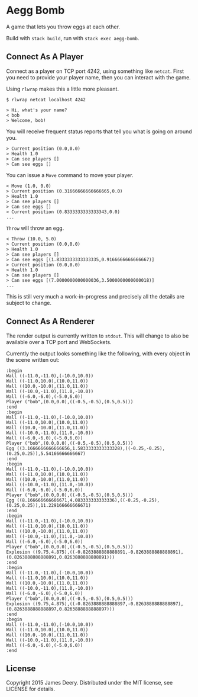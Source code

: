 # Aegg Bomb

A game that lets you throw eggs at each other.

Build with `stack build`, run with `stack exec aegg-bomb`.

## Connect As A Player

Connect as a player on TCP port 4242, using something like `netcat`. First you need to provide your player name, then you can interact with the game.

Using `rlwrap` makes this a little more pleasant.

```
$ rlwrap netcat localhost 4242
```

```
> Hi, what's your name?
< bob
> Welcome, bob!
```

You will receive frequent status reports that tell you what is going on around you.

```
> Current position (0.0,0.0)
> Health 1.0
> Can see players []
> Can see eggs []
```

You can issue a `Move` command to move your player.

```
< Move (1.0, 0.0)
> Current position (0.31666666666666665,0.0)
> Health 1.0
> Can see players []
> Can see eggs []
> Current position (0.8333333333333343,0.0)
...
```

`Throw` will throw an egg.

```
< Throw (10.0, 5.0)
> Current position (0.0,0.0)
> Health 1.0
> Can see players []
> Can see eggs [(1.8333333333333335,0.9166666666666667)]
> Current position (0.0,0.0)
> Health 1.0
> Can see players []
> Can see eggs [(7.0000000000000036,3.5000000000000018)]
...
```

This is still very much a work-in-progress and precisely all the details are subject to change.


## Connect As A Renderer

The render output is currently written to `stdout`. This will change to also be available over a TCP port and WebSockets.

Currently the output looks something like the following, with every object in the scene written out:

```
:begin
Wall ((-11.0,-11.0),(-10.0,10.0))
Wall ((-11.0,10.0),(10.0,11.0))
Wall ((10.0,-10.0),(11.0,11.0))
Wall ((-10.0,-11.0),(11.0,-10.0))
Wall ((-6.0,-6.0),(-5.0,6.0))
Player ("bob",(0.0,0.0),((-0.5,-0.5),(0.5,0.5)))
:end
:begin
Wall ((-11.0,-11.0),(-10.0,10.0))
Wall ((-11.0,10.0),(10.0,11.0))
Wall ((10.0,-10.0),(11.0,11.0))
Wall ((-10.0,-11.0),(11.0,-10.0))
Wall ((-6.0,-6.0),(-5.0,6.0))
Player ("bob",(0.0,0.0),((-0.5,-0.5),(0.5,0.5)))
Egg ((3.1666666666666656,1.5833333333333328),((-0.25,-0.25),(0.25,0.25)),5.54166666666667)
:end
:begin
Wall ((-11.0,-11.0),(-10.0,10.0))
Wall ((-11.0,10.0),(10.0,11.0))
Wall ((10.0,-10.0),(11.0,11.0))
Wall ((-10.0,-11.0),(11.0,-10.0))
Wall ((-6.0,-6.0),(-5.0,6.0))
Player ("bob",(0.0,0.0),((-0.5,-0.5),(0.5,0.5)))
Egg ((8.166666666666671,4.083333333333336),((-0.25,-0.25),(0.25,0.25)),11.229166666666671)
:end
:begin
Wall ((-11.0,-11.0),(-10.0,10.0))
Wall ((-11.0,10.0),(10.0,11.0))
Wall ((10.0,-10.0),(11.0,11.0))
Wall ((-10.0,-11.0),(11.0,-10.0))
Wall ((-6.0,-6.0),(-5.0,6.0))
Player ("bob",(0.0,0.0),((-0.5,-0.5),(0.5,0.5)))
Explosion ((9.75,4.875),((-0.8263888888888891,-0.8263888888888891),(0.8263888888888891,0.8263888888888891)))
:end
:begin
Wall ((-11.0,-11.0),(-10.0,10.0))
Wall ((-11.0,10.0),(10.0,11.0))
Wall ((10.0,-10.0),(11.0,11.0))
Wall ((-10.0,-11.0),(11.0,-10.0))
Wall ((-6.0,-6.0),(-5.0,6.0))
Player ("bob",(0.0,0.0),((-0.5,-0.5),(0.5,0.5)))
Explosion ((9.75,4.875),((-0.8263888888888897,-0.8263888888888897),(0.8263888888888897,0.8263888888888897)))
:end
:begin
Wall ((-11.0,-11.0),(-10.0,10.0))
Wall ((-11.0,10.0),(10.0,11.0))
Wall ((10.0,-10.0),(11.0,11.0))
Wall ((-10.0,-11.0),(11.0,-10.0))
Wall ((-6.0,-6.0),(-5.0,6.0))
:end
```

## License

Copyright 2015 James Deery. Distributed under the MIT license, see LICENSE for details.
